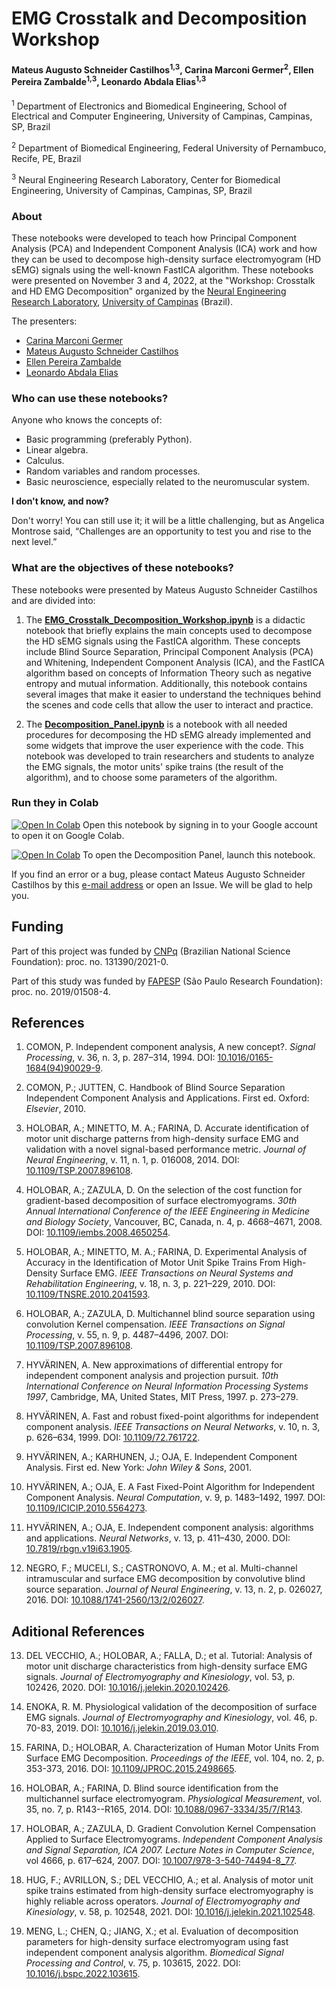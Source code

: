 # EMG Crosstalk and Decomposition Workshop

#### Mateus Augusto Schneider Castilhos<sup>1,3</sup>, Carina Marconi Germer<sup>2</sup>, Ellen Pereira Zambalde<sup>1,3</sup>, Leonardo Abdala Elias<sup>1,3</sup>

<sup>1</sup> Department of Electronics and Biomedical Engineering, School of Electrical and Computer Engineering, University of Campinas, Campinas, SP, Brazil

<sup>2</sup> Department of Biomedical Engineering, Federal University of Pernambuco, Recife, PE, Brazil

<sup>3</sup> Neural Engineering Research Laboratory, Center for Biomedical Engineering, University of Campinas, Campinas, SP, Brazil

### About

These notebooks were developed to teach how Principal Component Analysis (PCA) and Independent Component Analysis (ICA) work and how they can be used to decompose high-density surface electromyogram (HD sEMG) signals using the well-known FastICA algorithm. These notebooks were presented on November 3 and 4, 2022, at the "Workshop: Crosstalk and HD EMG Decomposition" organized by the [Neural Engineering Research Laboratory](http://www.fee.unicamp.br/deb/leoelias/ner-lab?language=en), [University of Campinas](http://www.unicamp.br/unicamp/english) (Brazil).

The presenters:

- [Carina Marconi Germer](http://lattes.cnpq.br/8205284377032041)
- [Mateus Augusto Schneider Castilhos](http://lattes.cnpq.br/0955125190662270)
- [Ellen Pereira Zambalde](http://lattes.cnpq.br/0063193464498205)
- [Leonardo Abdala Elias](http://lattes.cnpq.br/5429275286295501)

### Who can use these notebooks?

Anyone who knows the concepts of:

- Basic programming (preferably Python).
- Linear algebra.
- Calculus.
- Random variables and random processes.
- Basic neuroscience, especially related to the neuromuscular system.

**I don't know, and now?**

Don't worry! You can still use it; it will be a little challenging, but as Angelica Montrose said, “Challenges are an opportunity to test you and rise to the next level.”

### What are the objectives of these notebooks?

These notebooks were presented by Mateus Augusto Schneider Castilhos and are divided into:

1. The [**EMG_Crosstalk_Decomposition_Workshop.ipynb**](EMG_Crosstalk_Decomposition_Workshop.ipynb) is a didactic notebook that briefly explains the main concepts used to decompose the HD sEMG signals using the FastICA algorithm. These concepts include Blind Source Separation, Principal Component Analysis (PCA) and Whitening, Independent Component Analysis (ICA), and the FastICA algorithm based on concepts of Information Theory such as negative entropy and mutual information. Additionally, this notebook contains several images that make it easier to understand the techniques behind the scenes and code cells that allow the user to interact and practice.

2. The [**Decomposition_Panel.ipynb**](Decomposition_Panel.ipynb) is a notebook with all needed procedures for decomposing the HD sEMG already implemented and some widgets that improve the user experience with the code. This notebook was developed to train researchers and students to analyze the EMG signals, the motor units' spike trains (the result of the algorithm), and to choose some parameters of the algorithm.

### Run they in Colab

[![Open In Colab](https://colab.research.google.com/assets/colab-badge.svg)](https://colab.research.google.com/github/MateusASchneiderCastilhos/EMG_Crosstalk_Decomposition_Workshop/blob/main/EMG_Crosstalk_Decomposition_Workshop.ipynb) Open this notebook by signing in to your Google account to open it on Google Colab.

[![Open In Colab](https://colab.research.google.com/assets/colab-badge.svg)](https://colab.research.google.com/github/MateusASchneiderCastilhos/EMG_Crosstalk_Decomposition_Workshop/blob/main/Decomposition_Panel.ipynb) To open the Decomposition Panel, launch this notebook.

If you find an error or a bug, please contact Mateus Augusto Schneider Castilhos by this [e-mail address](mailto:mateus.aschneider@gmail.com?subject=[EMG%20Workshop%20GitHub]%20Bug/error%20founded%20or%20Suggestions) or open an Issue. We will be glad to help you.

## Funding

Part of this project was funded by [CNPq](http://www.cnpq.br/) (Brazilian National Science Foundation): proc. no. 131390/2021-0.

Part of this study was funded by [FAPESP](https://fapesp.br/) (São Paulo Research Foundation): proc. no. 2019/01508-4.

## References

1. COMON, P. Independent component analysis, A new concept?. *Signal Processing*, v. 36, n. 3, p. 287–314, 1994. DOI: [10.1016/0165-1684(94)90029-9](https://doi.org/10.1016/0165-1684(94)90029-9).

2. COMON, P.; JUTTEN, C. Handbook of Blind Source Separation Independent Component Analysis and Applications. First ed. Oxford: *Elsevier*, 2010.

3. HOLOBAR, A.; MINETTO, M. A.; FARINA, D. Accurate identification of motor unit discharge patterns from high-density surface EMG and validation with a novel signal-based performance metric. *Journal of Neural Engineering*, v. 11, n. 1, p. 016008, 2014. DOI: [10.1109/TSP.2007.896108](https://doi.org/10.1109/TSP.2007.896108).

4. HOLOBAR, A.; ZAZULA, D. On the selection of the cost function for gradient-based decomposition of surface electromyograms. *30th Annual International Conference of the IEEE Engineering in Medicine and Biology Society*, Vancouver, BC, Canada, n. 4, p. 4668–4671, 2008. DOI: [10.1109/iembs.2008.4650254](https://doi.org/10.1109/iembs.2008.4650254).

5. HOLOBAR, A.; MINETTO, M. A.; FARINA, D. Experimental Analysis of Accuracy in the Identification of Motor Unit Spike Trains From High-Density Surface EMG. *IEEE Transactions on Neural Systems and Rehabilitation Engineering*, v. 18, n. 3, p. 221–229, 2010. DOI: [10.1109/TNSRE.2010.2041593](https://doi.org/10.1109/TNSRE.2010.2041593).

6. HOLOBAR, A.; ZAZULA, D. Multichannel blind source separation using convolution Kernel compensation. *IEEE Transactions on Signal Processing*, v. 55, n. 9, p. 4487–4496, 2007. DOI: [10.1109/TSP.2007.896108](https://doi.org/10.1109/TSP.2007.896108).

7. HYVÄRINEN, A. New approximations of differential entropy for independent component analysis and projection pursuit. *10th International Conference on Neural Information Processing Systems 1997*, Cambridge, MA, United States, MIT Press, 1997. p. 273–279.

8. HYVÄRINEN, A. Fast and robust fixed-point algorithms for independent component analysis. *IEEE Transactions on Neural Networks*, v. 10, n. 3, p. 626–634, 1999. DOI: [10.1109/72.761722](https://doi.org/10.1109/72.761722).

9. HYVÄRINEN, A.; KARHUNEN, J.; OJA, E. Independent Component Analysis. First ed. New York: *John Wiley & Sons*, 2001.

10. HYVÄRINEN, A.; OJA, E. A Fast Fixed-Point Algorithm for Independent Component Analysis. *Neural Computation*, v. 9, p. 1483–1492, 1997. DOI: [10.1109/ICICIP.2010.5564273](https://doi.org/10.1109/ICICIP.2010.5564273).

11. HYVÄRINEN, A.; OJA, E. Independent component analysis: algorithms and applications. *Neural Networks*, v. 13, p. 411–430, 2000. DOI: [10.7819/rbgn.v19i63.1905](https://doi.org/10.7819/rbgn.v19i63.1905).

12. NEGRO, F.; MUCELI, S.; CASTRONOVO, A. M.; et al. Multi-channel intramuscular and surface EMG decomposition by convolutive blind source separation. *Journal of Neural Engineering*, v. 13, n. 2, p. 026027, 2016. DOI: [10.1088/1741-2560/13/2/026027](https://doi.org/10.1088/1741-2560/13/2/026027).

## Aditional References

13. DEL VECCHIO, A.; HOLOBAR, A.; FALLA, D.; et al. Tutorial: Analysis of motor unit discharge characteristics from high-density surface EMG signals. *Journal of Electromyography and Kinesiology*, vol. 53, p. 102426, 2020. DOI: [10.1016/j.jelekin.2020.102426](https://doi.org/10.1016/j.jelekin.2020.102426).

14. ENOKA, R. M. Physiological validation of the decomposition of surface EMG signals. *Journal of Electromyography and Kinesiology*, vol. 46, p. 70-83, 2019. DOI: [10.1016/j.jelekin.2019.03.010](https://doi.org/10.1016/j.jelekin.2019.03.010).

15. FARINA, D.; HOLOBAR, A. Characterization of Human Motor Units From Surface EMG Decomposition. *Proceedings of the IEEE*, vol. 104, no. 2, p. 353-373, 2016. DOI: [10.1109/JPROC.2015.2498665](https://doi.org/10.1109/JPROC.2015.2498665).

16. HOLOBAR, A.; FARINA, D. Blind source identification from the multichannel surface electromyogram. *Physiological Measurement*, vol. 35, no. 7, p. R143--R165, 2014. DOI: [10.1088/0967-3334/35/7/R143](https://doi.org/10.1088/0967-3334/35/7/R143).

17. HOLOBAR, A.; ZAZULA, D. Gradient Convolution Kernel Compensation Applied to Surface Electromyograms. *Independent Component Analysis and Signal Separation, ICA 2007. Lecture Notes in Computer Science*, vol 4666, p. 617–624, 2007. DOI: [10.1007/978-3-540-74494-8_77](https://doi.org/10.1007/978-3-540-74494-8_77).

18. HUG, F.; AVRILLON, S.; DEL VECCHIO, A.; et al. Analysis of motor unit spike trains estimated from high-density surface electromyography is highly reliable across operators. *Journal of Electromyography and Kinesiology*, v. 58, p. 102548, 2021. DOI: [10.1016/j.jelekin.2021.102548](https://doi.org/10.1016/j.jelekin.2021.102548).

19. MENG, L.; CHEN, Q.; JIANG, X.; et al. Evaluation of decomposition parameters for high-density surface electromyogram using fast independent component analysis algorithm. *Biomedical Signal Processing and Control*, v. 75, p. 103615, 2022. DOI: [10.1016/j.bspc.2022.103615](https://doi.org/10.1016/j.bspc.2022.103615).